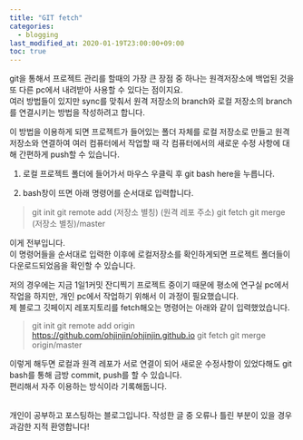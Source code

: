 ```yaml
---
title: "GIT fetch"
categories: 
  - blogging
last_modified_at: 2020-01-19T23:00:00+09:00
toc: true
---
```

git을 통해서 프로젝트 관리를 할때의 가장 큰 장점 중 하나는 원격저장소에 백업된 것을 또 다른 pc에서 내려받아 사용할 수 있다는 점이지요.<br/>
여러 방법들이 있지만 sync를 맞춰서 원격 저장소의 branch와 로컬 저장소의 branch를 연결시키는 방법을 작성하려고 합니다.<br/>

이 방법을 이용하게 되면 프로젝트가 들어있는 폴더 자체를 로컬 저장소로 만들고 원격 저장소와 연결하여 여러 컴퓨터에서 작업할 때 각 컴퓨터에서의 새로운 수정 사항에 대해 간편하게 push할 수 있습니다.<br/>

1. 로컬 프로젝트 폴더에 들어가서 마우스 우클릭 후 git bash here을 누릅니다.<br/>

2. bash창이 뜨면 아래 명령어를 순서대로 입력합니다.<br/>
>git init
>git remote add (저장소 별칭) (원격 레포 주소)
>git fetch
>git merge (저장소 별칭)/master

이게 전부입니다.<br/>
이 명령어들을 순서대로 입력한 이후에 로컬저장소를 확인하게되면 프로젝트 폴더들이 다운로드되었음을 확인할 수 있습니다.<br/>

저의 경우에는 지금 1일1커밋 잔디찍기 프로젝트 중이기 때문에 평소에 연구실 pc에서 작업을 하지만, 개인 pc에서 작업하기 위해서 이 과정이 필요했습니다.<br/>
제 블로그 깃페이지 레포지토리를 fetch해오는 명령어는 아래와 같이 입력했었습니다.

>git init
>git remote add origin https://github.com/ohjinjin/ohjinjin.github.io
>git fetch
>git merge origin/master

이렇게 해두면 로컬과 원격 레포가 서로 연결이 되어 새로운 수정사항이 있었다해도 git bash를 통해 금방 commit, push를 할 수 있습니다.<br/>
편리해서 자주 이용하는 방식이라 기록해둡니다.<br/><br/>

개인이 공부하고 포스팅하는 블로그입니다. 작성한 글 중 오류나 틀린 부분이 있을 경우 과감한 지적 환영합니다!<br/><br/>
